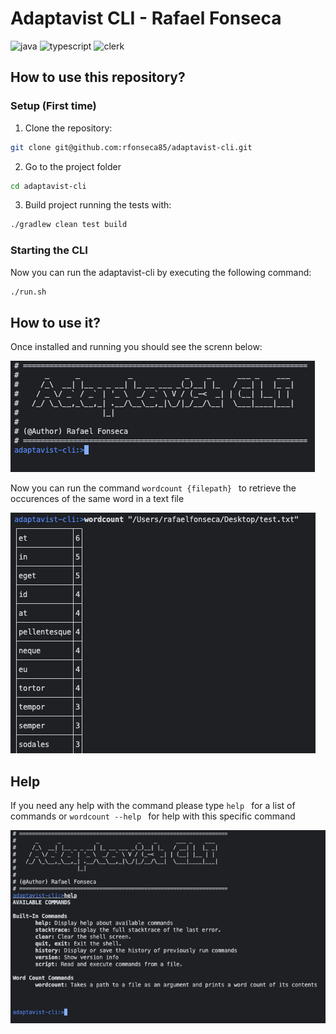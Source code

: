 # Adaptavist CLI - Rafael Fonseca
  <div>
    <img src="https://img.shields.io/badge/-Spring-black?style=for-the-badge&logoColor=white&logo=spring&color=6DB33F" alt="java" />
    <img src="https://img.shields.io/badge/Java-ED8B00?style=for-the-badge&logoColor=white&logo=java&color=ED8B00" alt="typescript" />
    <img src="https://img.shields.io/badge/-Bash-black?style=for-the-badge&logoColor=white&logo=gnubash&color=4EAA25" alt="clerk" />
  </div>



## How to use this repository?


### Setup (First time)
1. Clone the repository: 
```bash
git clone git@github.com:rfonseca85/adaptavist-cli.git
```
2. Go to the project folder
```bash
cd adaptavist-cli
```
3. Build project running the tests with: 
```bash
./gradlew clean test build
```

### Starting the CLI

Now you can run the adaptavist-cli by executing the following command:

```bash
./run.sh
```

## How to use it?


Once installed and running you should see the screnn below:

![Screenshot1](/public/Screenshot1.png)

Now you can run the command ```wordcount {filepath} ``` to retrieve the occurences of the same word in a text file

![Screenshot3](/public/Screenshot3.png)

## Help

If you need any help with the command please type ```help ``` for a list of commands or ```wordcount --help ``` for help with this specific command

![Screenshot2](/public/Screenshot2.png)




